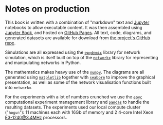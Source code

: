 # Notes on production

This book is written with a combination of "markdown" text and
[Jupyter](https://www.jjupyter.org) notebooks to allow executable
content. It was then assembled using [Jupyter
Book](https://jupyterbook.org), and hosted on [GitHub
Pages](https://pages.github.com/).  All text, code, diagrams, and
generated datasets are available for download from [the project's
GitHub repo](https://github.com/simoninireland/introduction-to-epidemics).

Simulations are all expressed using the
[`epydemic`](https://pyepydemic.readthedocs.io/en/latest/) library for
network simulation, which is itself built on top of the
[`networkx`](https://networkx.github.io/) library for representing and
manipulating networks in Python.

The mathematics makes heavy use of the [`numpy`](https://numpy.org/).
The diagrams are all generated using
[`matplotlib`](https://matplotlib.org/) together with
[`seaborn`](https://seaborn.pydata.org/) to improve the graphical
presentation, as well as some of the network visualisation functions
built into `networkx`.

For the experiments with a lot of numbers crunched we use the
[`epyc`](https://epyc.readthedocs.io/en/latest/) computational
experiment management library and
[`pandas`](https://pandas.pydata.org/) to handle the resulting
datasets. The experiments used our local compute cluster ("`hogun`"):
11 machines each with 16Gb of memory and 2 4-core Intel Xeon
E3-1240@3.4MHz processors.


